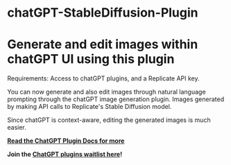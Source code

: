 # chatGPT-StableDiffusion-Plugin

# Generate and edit images within chatGPT UI using this plugin

Requirements: Access to chatGPT plugins, and a Replicate API key.

You can now generate and also edit images through natural language prompting through the chatGPT image generation plugin. Images generated by making API calls to Replicate's Stable Diffusion model.

Since chatGPT is context-aware, editing the generated images is much easier.


**[Read the ChatGPT Plugin Docs for more](https://platform.openai.com/docs/plugins/introduction)**


**Join the [ChatGPT plugins waitlist here](https://openai.com/waitlist/plugins)!**

